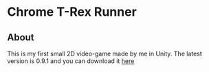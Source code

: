 # Chrome T-Rex Runner
## About
This is my first small 2D video-game made by me in Unity.
The latest version is 0.9.1 and you can download it [here](https://github.com/djighoul29/Chrome-T-Rex-Runner/releases)

